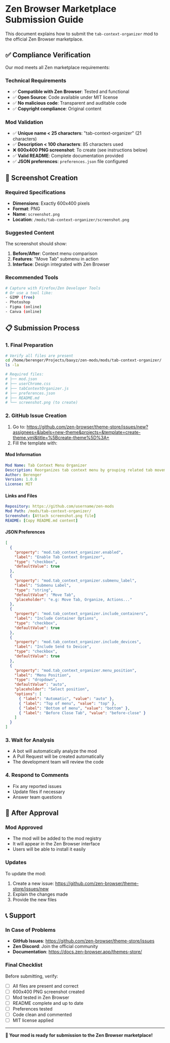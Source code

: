 # Zen Browser Marketplace Submission Guide

This document explains how to submit the `tab-context-organizer` mod to the official Zen Browser marketplace.

## ✅ Compliance Verification

Our mod meets all Zen marketplace requirements:

### Technical Requirements
- ✅ **Compatible with Zen Browser**: Tested and functional
- ✅ **Open Source**: Code available under MIT license
- ✅ **No malicious code**: Transparent and auditable code
- ✅ **Copyright compliance**: Original content

### Mod Validation
- ✅ **Unique name < 25 characters**: "tab-context-organizer" (21 characters)
- ✅ **Description < 100 characters**: 85 characters used
- ❌ **600x400 PNG screenshot**: To create (see instructions below)
- ✅ **Valid README**: Complete documentation provided
- ✅ **JSON preferences**: `preferences.json` file configured

## 📸 Screenshot Creation

### Required Specifications
- **Dimensions**: Exactly 600x400 pixels
- **Format**: PNG
- **Name**: `screenshot.png`
- **Location**: `/mods/tab-context-organizer/screenshot.png`

### Suggested Content
The screenshot should show:
1. **Before/After**: Context menu comparison
2. **Features**: "Move Tab" submenu in action
3. **Interface**: Design integrated with Zen Browser

### Recommended Tools
```bash
# Capture with Firefox/Zen Developer Tools
# Or use a tool like:
- GIMP (free)
- Photoshop 
- Figma (online)
- Canva (online)
```

## 📋 Submission Process

### 1. Final Preparation
```bash
# Verify all files are present
cd /home/berenger/Projects/baxyz/zen-mods/mods/tab-context-organizer/
ls -la

# Required files:
# ├── mod.json
# ├── userChrome.css  
# ├── tabContextOrganizer.js
# ├── preferences.json
# ├── README.md
# └── screenshot.png (to create)
```

### 2. GitHub Issue Creation
1. Go to: https://github.com/zen-browser/theme-store/issues/new?assignees=&labels=new-theme&projects=&template=create-theme.yml&title=%5Bcreate-theme%5D%3A+
2. Fill the template with:

#### Mod Information
```yaml
Mod Name: Tab Context Menu Organizer
Description: Reorganizes tab context menu by grouping related tab movement options into submenus
Author: Berenger
Version: 1.0.0
License: MIT
```

#### Links and Files
```yaml
Repository: https://github.com/username/zen-mods
Mod Path: /mods/tab-context-organizer/
Screenshot: [Attach screenshot.png file]
README: [Copy README.md content]
```

#### JSON Preferences
```json
[
  {
    "property": "mod.tab_context_organizer.enabled",
    "label": "Enable Tab Context Organizer",
    "type": "checkbox",
    "defaultValue": true
  },
  {
    "property": "mod.tab_context_organizer.submenu_label",
    "label": "Submenu Label",
    "type": "string",
    "defaultValue": "Move Tab",
    "placeholder": "e.g: Move Tab, Organize, Actions..."
  },
  {
    "property": "mod.tab_context_organizer.include_containers",
    "label": "Include Container Options",
    "type": "checkbox",
    "defaultValue": true
  },
  {
    "property": "mod.tab_context_organizer.include_devices",
    "label": "Include Send to Device",
    "type": "checkbox",
    "defaultValue": true
  },
  {
    "property": "mod.tab_context_organizer.menu_position",
    "label": "Menu Position",
    "type": "dropdown",
    "defaultValue": "auto",
    "placeholder": "Select position",
    "options": [
      { "label": "Automatic", "value": "auto" },
      { "label": "Top of menu", "value": "top" },
      { "label": "Bottom of menu", "value": "bottom" },
      { "label": "Before Close Tab", "value": "before-close" }
    ]
  }
]
```

### 3. Wait for Analysis
- A bot will automatically analyze the mod
- A Pull Request will be created automatically
- The development team will review the code

### 4. Respond to Comments
- Fix any reported issues
- Update files if necessary
- Answer team questions

## 🚀 After Approval

### Mod Approved
- The mod will be added to the mod registry
- It will appear in the Zen Browser interface
- Users will be able to install it easily

### Updates
To update the mod:
1. Create a new issue: https://github.com/zen-browser/theme-store/issues/new
2. Explain the changes made
3. Provide the new files

## 📞 Support

### In Case of Problems
- **GitHub Issues**: https://github.com/zen-browser/theme-store/issues
- **Zen Discord**: Join the official community
- **Documentation**: https://docs.zen-browser.app/themes-store/

### Final Checklist
Before submitting, verify:

- [ ] All files are present and correct
- [ ] 600x400 PNG screenshot created
- [ ] Mod tested in Zen Browser
- [ ] README complete and up to date
- [ ] Preferences tested
- [ ] Code clean and commented
- [ ] MIT license applied

---

**🎉 Your mod is ready for submission to the Zen Browser marketplace!**